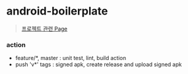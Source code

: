 # android-boilerplate
> [프로젝트 관련 Page](https://www.notion.so/Kotlin-for-Android-b4424a4b78f24f1e9c2908707d1bf227)

### action
- feature/*, master : unit test, lint, build action
- push 'v*' tags : signed apk, create release and upload signed apk
